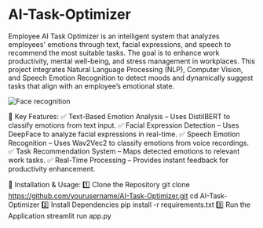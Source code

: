 # AI-Task-Optimizer
Employee AI Task Optimizer is an intelligent system that analyzes employees' emotions through text, facial expressions, and speech to recommend the most suitable tasks. The goal is to enhance work productivity, mental well-being, and stress management in workplaces.
This project integrates Natural Language Processing (NLP), Computer Vision, and Speech Emotion Recognition to detect moods and dynamically suggest tasks that align with an employee’s emotional state.

![Face recognition](https://github.com/user-attachments/assets/75c3d2be-e44e-4c02-b7cd-040769f90ea5)

📌 Key Features:
✅ Text-Based Emotion Analysis – Uses DistilBERT to classify emotions from text input.
✅ Facial Expression Detection – Uses DeepFace to analyze facial expressions in real-time.
✅ Speech Emotion Recognition – Uses Wav2Vec2 to classify emotions from voice recordings.
✅ Task Recommendation System – Maps detected emotions to relevant work tasks.
✅ Real-Time Processing – Provides instant feedback for productivity enhancement.

📌 Installation & Usage:
1️⃣ Clone the Repository
    git clone https://github.com/yourusername/AI-Task-Optimizer.git
    cd AI-Task-Optimizer
2️⃣ Install Dependencies
    pip install -r requirements.txt
3️⃣ Run the Application
    streamlit run app.py

